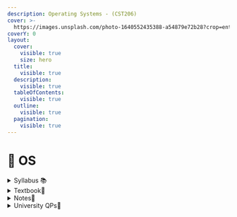 ```yaml
---
description: Operating Systems - (CST206)
cover: >-
  https://images.unsplash.com/photo-1640552435388-a54879e72b28?crop=entropy&cs=srgb&fm=jpg&ixid=M3wxOTcwMjR8MHwxfHNlYXJjaHw1fHxsaW51eHxlbnwwfHx8fDE3MDY0MjE5OTR8MA&ixlib=rb-4.0.3&q=85
coverY: 0
layout:
  cover:
    visible: true
    size: hero
  title:
    visible: true
  description:
    visible: true
  tableOfContents:
    visible: true
  outline:
    visible: true
  pagination:
    visible: true
---
```


# 💽 OS

<details>

<summary>Syllabus 📚</summary>

[CST206](https://drive.google.com/file/d/1pIrlZk7MkiiiJ9kmjnOer9T72Z11d4e8/view?usp=drive\_link) 👈

</details>

<details>

<summary>Textbook📖</summary>

[OS Textbook](https://drive.google.com/file/d/1f\_nRYzyWa1FzuC9jNOkWSjoFZQJVa3Ne/view?usp=drive\_link) 👈

</details>

<details>

<summary>Notes📒</summary>

[OS Notes](https://drive.google.com/drive/folders/1wSyiFPZiJW3heu6VVb3cwVT\_9bCAtZwF?usp=drive\_link) 👈

</details>

<details>

<summary>University QPs📄</summary>

[OS Previous Year QPs](https://drive.google.com/drive/folders/1ux8CV4FuwO3Lz-NubrrTmvDyS7K1lPgf?usp=drive\_link) 👈

</details>
